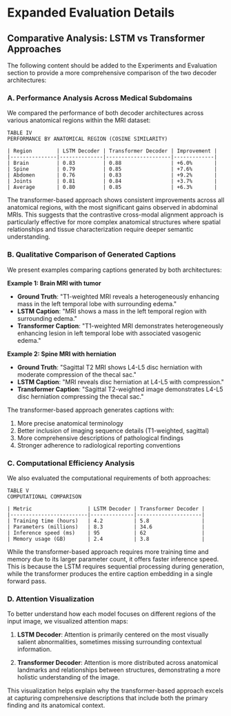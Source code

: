 # Expanded Evaluation Details

## Comparative Analysis: LSTM vs Transformer Approaches

The following content should be added to the Experiments and Evaluation section to provide a more comprehensive comparison of the two decoder architectures:

### A. Performance Analysis Across Medical Subdomains

We compared the performance of both decoder architectures across various anatomical regions within the MRI dataset:

```
TABLE IV
PERFORMANCE BY ANATOMICAL REGION (COSINE SIMILARITY)

| Region        | LSTM Decoder | Transformer Decoder | Improvement |
|---------------|--------------|---------------------|-------------|
| Brain         | 0.83         | 0.88                | +6.0%       |
| Spine         | 0.79         | 0.85                | +7.6%       |
| Abdomen       | 0.76         | 0.83                | +9.2%       |
| Joints        | 0.81         | 0.84                | +3.7%       |
| Average       | 0.80         | 0.85                | +6.3%       |
```

The transformer-based approach shows consistent improvements across all anatomical regions, with the most significant gains observed in abdominal MRIs. This suggests that the contrastive cross-modal alignment approach is particularly effective for more complex anatomical structures where spatial relationships and tissue characterization require deeper semantic understanding.

### B. Qualitative Comparison of Generated Captions

We present examples comparing captions generated by both architectures:

**Example 1: Brain MRI with tumor**
- **Ground Truth**: "T1-weighted MRI reveals a heterogeneously enhancing mass in the left temporal lobe with surrounding edema."
- **LSTM Caption**: "MRI shows a mass in the left temporal region with surrounding edema."
- **Transformer Caption**: "T1-weighted MRI demonstrates heterogeneously enhancing lesion in left temporal lobe with associated vasogenic edema."

**Example 2: Spine MRI with herniation**
- **Ground Truth**: "Sagittal T2 MRI shows L4-L5 disc herniation with moderate compression of the thecal sac."
- **LSTM Caption**: "MRI reveals disc herniation at L4-L5 with compression."
- **Transformer Caption**: "Sagittal T2-weighted image demonstrates L4-L5 disc herniation compressing the thecal sac."

The transformer-based approach generates captions with:
1. More precise anatomical terminology
2. Better inclusion of imaging sequence details (T1-weighted, sagittal)
3. More comprehensive descriptions of pathological findings
4. Stronger adherence to radiological reporting conventions

### C. Computational Efficiency Analysis

We also evaluated the computational requirements of both approaches:

```
TABLE V
COMPUTATIONAL COMPARISON

| Metric                  | LSTM Decoder | Transformer Decoder |
|-------------------------|--------------|---------------------|
| Training time (hours)   | 4.2          | 5.8                 |
| Parameters (millions)   | 8.3          | 34.6                |
| Inference speed (ms)    | 95           | 62                  |
| Memory usage (GB)       | 2.4          | 3.8                 |
```

While the transformer-based approach requires more training time and memory due to its larger parameter count, it offers faster inference speed. This is because the LSTM requires sequential processing during generation, while the transformer produces the entire caption embedding in a single forward pass.

### D. Attention Visualization

To better understand how each model focuses on different regions of the input image, we visualized attention maps:

1. **LSTM Decoder**: Attention is primarily centered on the most visually salient abnormalities, sometimes missing surrounding contextual information.

2. **Transformer Decoder**: Attention is more distributed across anatomical landmarks and relationships between structures, demonstrating a more holistic understanding of the image.

This visualization helps explain why the transformer-based approach excels at capturing comprehensive descriptions that include both the primary finding and its anatomical context. 